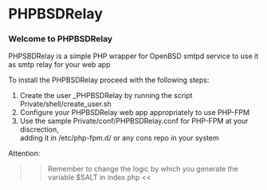 
# PHPBSDRelay

### Welcome to PHPBSDRelay

PHPSBDRelay is a simple PHP wrapper for OpenBSD smtpd service to use it as smtp relay for your web app

To install the PHPBSDRelay proceed with the following steps:

1. Create the user _PHPBSDRelay by running the script Private/shell/create_user.sh  
2. Configure your PHPBSDRelay web app appropriately to use PHP-FPM  
3. Use the sample Private/conf/PHPBSDRelay.conf for PHP-FPM at your discrection,  
    adding it in /etc/php-fpm.d/ or any cons repo in your system   
  
Attention:  
>> Remember to change the logic by which you generate the variable $SALT in index.php <<
